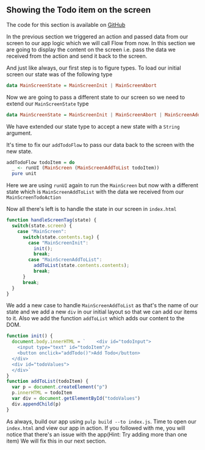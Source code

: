 ## Showing the Todo item on the screen

The code for this section is available on [GitHub](https://github.com/iAmMrinal0/prestoByExample/releases/tag/v0.4)

In the previous section we triggered an action and passed data from our screen to our app logic which we will call Flow from now. In this section we are going to display the content on the screen i.e. pass the data we received from the action and send it back to the screen.

And just like always, our first step is to figure types. To load our initial screen our state was of the following type

```haskell
data MainScreenState = MainScreenInit | MainScreenAbort
```

Now we are going to pass a different state to our screen so we need to extend our `MainScreenState` type

```haskell
data MainScreenState = MainScreenInit | MainScreenAbort | MainScreenAddToList String
```

We have extended our state type to accept a new state with a `String` argument.

It's time to fix our `addTodoFlow` to pass our data back to the screen with the new state.

```haskell
addTodoFlow todoItem = do
  _ <- runUI (MainScreen (MainScreenAddToList todoItem))
  pure unit
```

Here we are using `runUI` again to run the `MainScreen` but now with a different state which is `MainScreenAddToList` with the data we received from our `MainScreenTodoAction`

Now all there's left is to handle the state in our screen in `index.html`

```js
function handleScreenTag(state) {
  switch(state.screen) {
    case "MainScreen":
      switch(state.contents.tag) {
        case "MainScreenInit":
          init();
          break;
        case "MainScreenAddToList":
          addToList(state.contents.contents);
          break;
      }
      break;
  }
}
```

We add a new case to handle `MainScreenAddToList` as that's the name of our state and we add a new `div` in our initial layout so that we can add our items to it. Also we add the function `addToList` which adds our content to the DOM.

```js
function init() {
  document.body.innerHTML = `    <div id="todoInput">
    <input type="text" id="todoItem"/>
    <button onclick="addTodo()">Add Todo</button>
  </div>
  <div id="todoValues">
  </div>`
}
function addToList(todoItem) {
  var p = document.createElement("p")
  p.innerHTML = todoItem
  var div = document.getElementById("todoValues")
  div.appendChild(p)
}
```

As always, build our app using `pulp build --to index.js`. Time to open our `index.html` and view our app in action. If you followed with me, you will notice that there's an issue with the app\(Hint: Try adding more than one item\) We will fix this in our next section.

